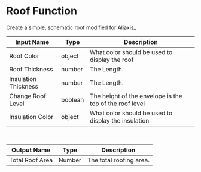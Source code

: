 

# Roof Function

Create a simple, schematic roof modified for Aliaxis_

|Input Name|Type|Description|
|---|---|---|
|Roof Color|object|What color should be used to display the roof|
|Roof Thickness|number|The Length.|
|Insulation Thickness|number|The Length.|
|Change Roof Level|boolean|The height of the envelope is the top of the roof level|
|Insulation Color|object|What color should be used to display the insulation|


<br>

|Output Name|Type|Description|
|---|---|---|
|Total Roof Area|Number|The total roofing area.|

